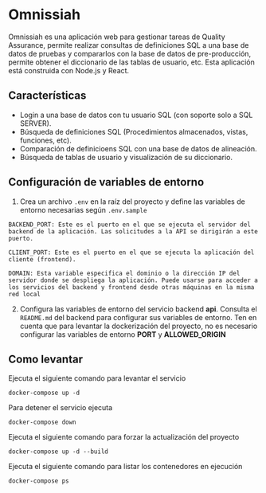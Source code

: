 # Omnissiah

Omnissiah es una aplicación web para gestionar tareas de Quality Assurance, permite realizar consultas de definiciones SQL a una base de datos de pruebas y compararlos con la base de datos de pre-producción, permite obtener el diccionario de las tablas de usuario, etc. Esta aplicación está construida con Node.js y React.

## Características
- Login a una base de datos con tu usuario SQL (con soporte solo a SQL SERVER).
- Búsqueda de definiciones SQL (Procedimientos almacenados, vistas, funciones, etc).
- Comparación de definicioens SQL con una base de datos de alineación.
- Búsqueda de tablas de usuario y visualización de su diccionario.

## Configuración de variables de entorno
1. Crea un archivo `.env` en la raíz del proyecto y define las variables de entorno necesarias según `.env.sample`
```plaintext
BACKEND_PORT: Este es el puerto en el que se ejecuta el servidor del backend de la aplicación. Las solicitudes a la API se dirigirán a este puerto.

CLIENT_PORT: Este es el puerto en el que se ejecuta la aplicación del cliente (frontend).

DOMAIN: Esta variable especifica el dominio o la dirección IP del servidor donde se despliega la aplicación. Puede usarse para acceder a los servicios del backend y frontend desde otras máquinas en la misma red local
```

2. Configura las variables de entorno del servicio backend **api**. Consulta el `README.md` del backend para configurar sus variables de entorno. Ten en cuenta que para levantar la dockerización del proyecto, no es necesario configurar las variables de entorno **PORT** y **ALLOWED_ORIGIN**

## Como levantar
Ejecuta el siguiente comando para levantar el servicio
```
docker-compose up -d
```

Para detener el servicio ejecuta
```
docker-compose down
```

Ejecuta el siguiente comando para forzar la actualización del proyecto
```
docker-compose up -d --build
```

Ejecuta el siguiente comando para listar los contenedores en ejecución
```
docker-compose ps
```
